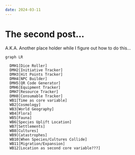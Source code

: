 ```yaml
---
date: 2024-03-11
---
```


# The second post...

A.K.A. Another place holder while I figure out how to do this...

``` mermaid
graph LR

  DMH1[Dice Roller]
  DMH2[Initiative Tracker]
  DMH3[Hit Points Tracker]
  DMH4[NPC Builder]
  DMH5[QR Code Generator]
  DMH6[Equipment Tracker]
  DMH7[Resource Tracker]
  DMH8[Consumable Tracker]
  WB1[Time as core variable]
  WB2[Cosmology]
  WB3[World Geography]
  WB4[Flora]
  WB5[Fauna]
  WB6[Species Uplift Location]
  WB7[Settlements]
  WB8[Cultures]
  WB9[Catastrophes]
  WB10[When Species/Cultures Collide]
  WB11[Migration/Expansion]
  WB12[Location as second core variable???]

```
